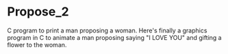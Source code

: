 # Propose_2
C program to print a man proposing a woman.
Here's finally a graphics program in C to animate a man proposing saying "I LOVE YOU" and gifting a flower to the woman.
